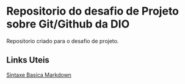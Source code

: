 # Repositorio do desafio de Projeto sobre Git/Github da DIO

Repositorio criado para o desafio de projeto.


## Links Uteis

[Sintaxe Basica Markdown](https://www.markdownguide.org/basic-syntax/)
